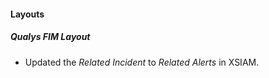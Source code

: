 
#### Layouts
##### Qualys FIM Layout
- Updated the *Related Incident* to *Related Alerts* in XSIAM.
